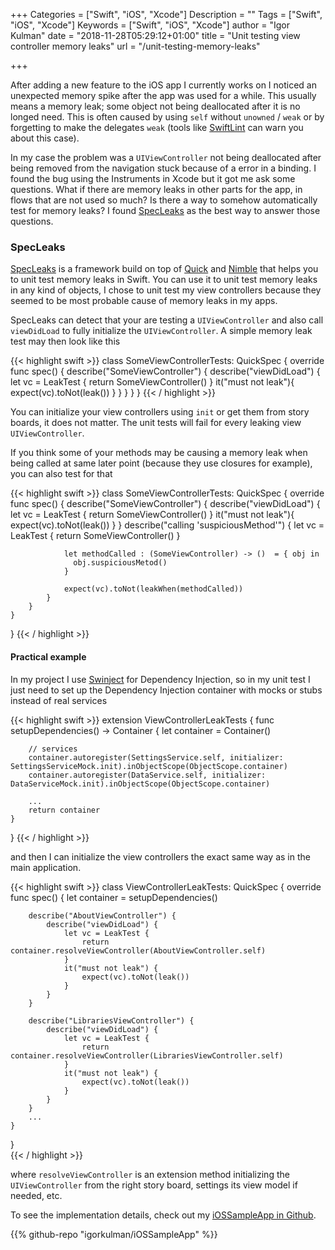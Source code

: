 +++
Categories = ["Swift", "iOS", "Xcode"]
Description = ""
Tags = ["Swift", "iOS", "Xcode"]
Keywords = ["Swift", "iOS", "Xcode"]
author = "Igor Kulman"
date = "2018-11-28T05:29:12+01:00"
title = "Unit testing view controller memory leaks"
url = "/unit-testing-memory-leaks"

+++

After adding a new feature to the iOS app I currently works on I noticed an unexpected memory spike after the app was used for a while. This usually means a memory leak; some object not being deallocated after it is no longed need. This is often caused by using `self` without `unowned` / `weak` or by forgetting to make the delegates `weak` (tools like [SwiftLint](https://github.com/realm/SwiftLint) can warn you about this case).

In my case the problem was a `UIViewController` not being deallocated after being removed from the navigation stuck because of a error in a binding. I found the bug using the Instruments in Xcode but it got me ask some questions. What if there are memory leaks in other parts for the app, in flows that are not used so much? Is there a way to somehow automatically test for memory leaks? I found [SpecLeaks](https://github.com/leandromperez/specleaks) as the best way to answer those questions.  

### SpecLeaks

[SpecLeaks](https://github.com/leandromperez/specleaks) is a framework build on top of [Quick](https://github.com/Quick/Quick) and [Nimble](https://github.com/Quick/Nimble) that helps you to unit test memory leaks in Swift. You can use it to unit test memory leaks in any kind of objects, I chose to unit test my view controllers because they seemed to be most probable cause of memory leaks in my apps. 

SpecLeaks can detect that your are testing a `UIViewController` and also call `viewDidLoad` to fully initialize the `UIViewController`. A simple memory leak test may then look like this

{{< highlight swift >}}
class SomeViewControllerTests: QuickSpec {
    override func spec() {
        describe("SomeViewController") {
            describe("viewDidLoad") {
                let vc = LeakTest {
                    return SomeViewController()
                }
                it("must not leak"){
                    expect(vc).toNot(leak())
                }
            }
        }
    }
}
{{< / highlight >}}

You can initialize your view controllers using `init` or get them from story boards, it does not matter. The unit tests will fail for every leaking view `UIViewController`.

<!--more-->

If you think some of your methods may be causing a memory leak when being called at same later point (because they use closures for example), you can also test for that

{{< highlight swift >}}
class SomeViewControllerTests: QuickSpec {
    override func spec() {
        describe("SomeViewController") {
            describe("viewDidLoad") {
                let vc = LeakTest {
                    return SomeViewController()
                }
                it("must not leak"){
                    expect(vc).toNot(leak())
                }
            }
            describe("calling 'suspiciousMethod'") {
                let vc = LeakTest {
                      return SomeViewController()
                }

                let methodCalled : (SomeViewController) -> ()  = { obj in
                  obj.suspiciousMetod()
                }

                expect(vc).toNot(leakWhen(methodCalled))
            }
        }
    }
}
{{< / highlight >}}

#### Practical example

In my project I use [Swinject](https://github.com/Swinject/Swinject) for Dependency Injection, so in my unit test I just need to set up the Dependency Injection container with mocks or stubs instead of real services 

{{< highlight swift >}}
extension ViewControllerLeakTests {
    func setupDependencies() -> Container {
        let container = Container()

        // services
        container.autoregister(SettingsService.self, initializer: SettingsServiceMock.init).inObjectScope(ObjectScope.container)
        container.autoregister(DataService.self, initializer: DataServiceMock.init).inObjectScope(ObjectScope.container)

        ...
        return container
    }
}
{{< / highlight >}}  

and then I can initialize the view controllers the exact same way as in the main application.

{{< highlight swift >}}
class ViewControllerLeakTests: QuickSpec {
    override func spec() {
        let container = setupDependencies()

        describe("AboutViewController") {
            describe("viewDidLoad") {
                let vc = LeakTest {
                    return container.resolveViewController(AboutViewController.self)
                }
                it("must not leak") {
                    expect(vc).toNot(leak())
                }
            }
        }

        describe("LibrariesViewController") {
            describe("viewDidLoad") {
                let vc = LeakTest {
                    return container.resolveViewController(LibrariesViewController.self)
                }
                it("must not leak") {
                    expect(vc).toNot(leak())
                }
            }
        }
        ...
    }
}        
{{< / highlight >}}        

where `resolveViewController` is an extension method initializing the `UIViewController` from the right story board, settings its view model if needed, etc.

To see the implementation details, check out my [iOSSampleApp in Github](https://github.com/igorkulman/iOSSampleApp).

{{% github-repo "igorkulman/iOSSampleApp" %}}
